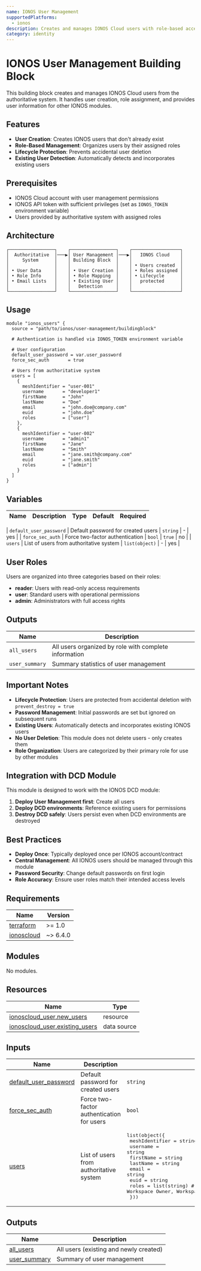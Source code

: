 ```yaml
---
name: IONOS User Management
supportedPlatforms:
  - ionos
description: Creates and manages IONOS Cloud users with role-based access. This is a foundational module that should be deployed before DCD environments.
category: identity
---
```


# IONOS User Management Building Block

This building block creates and manages IONOS Cloud users from the authoritative system. It handles user creation, role assignment, and provides user information for other IONOS modules.

## Features

- **User Creation**: Creates IONOS users that don't already exist
- **Role-Based Management**: Organizes users by their assigned roles
- **Lifecycle Protection**: Prevents accidental user deletion
- **Existing User Detection**: Automatically detects and incorporates existing users

## Prerequisites

- IONOS Cloud account with user management permissions
- IONOS API token with sufficient privileges (set as `IONOS_TOKEN` environment variable)
- Users provided by authoritative system with assigned roles

## Architecture

```
┌─────────────────┐    ┌─────────────────┐    ┌──────────────────┐
│  Authoritative  │───▶│ User Management │───▶│   IONOS Cloud    │
│     System      │    │ Building Block  │    │                  │
│                 │    │                 │    │ • Users created  │
│ • User Data     │    │ • User Creation │    │ • Roles assigned │
│ • Role Info     │    │ • Role Mapping  │    │ • Lifecycle      │
│ • Email Lists   │    │ • Existing User │    │   protected      │
│                 │    │   Detection     │    │                  │
└─────────────────┘    └─────────────────┘    └──────────────────┘
```

## Usage

```hcl
module "ionos_users" {
  source = "path/to/ionos/user-management/buildingblock"

  # Authentication is handled via IONOS_TOKEN environment variable

  # User configuration
  default_user_password = var.user_password
  force_sec_auth       = true

  # Users from authoritative system
  users = [
    {
      meshIdentifier = "user-001"
      username       = "developer1"
      firstName      = "John"
      lastName       = "Doe"
      email          = "john.doe@company.com"
      euid           = "john.doe"
      roles          = ["user"]
    },
    {
      meshIdentifier = "user-002"
      username       = "admin1"
      firstName      = "Jane"
      lastName       = "Smith"
      email          = "jane.smith@company.com"
      euid           = "jane.smith"
      roles          = ["admin"]
    }
  ]
}
```

## Variables

| Name | Description | Type | Default | Required |
|------|-------------|------|---------|----------|

| `default_user_password` | Default password for created users | `string` | - | yes |
| `force_sec_auth` | Force two-factor authentication | `bool` | `true` | no |
| `users` | List of users from authoritative system | `list(object)` | - | yes |

## User Roles

Users are organized into three categories based on their roles:

- **reader**: Users with read-only access requirements
- **user**: Standard users with operational permissions
- **admin**: Administrators with full access rights

## Outputs

| Name | Description |
|------|-------------|
| `all_users` | All users organized by role with complete information |
| `user_summary` | Summary statistics of user management |

## Important Notes

- **Lifecycle Protection**: Users are protected from accidental deletion with `prevent_destroy = true`
- **Password Management**: Initial passwords are set but ignored on subsequent runs
- **Existing Users**: Automatically detects and incorporates existing IONOS users
- **No User Deletion**: This module does not delete users - only creates them
- **Role Organization**: Users are categorized by their primary role for use by other modules

## Integration with DCD Module

This module is designed to work with the IONOS DCD module:

1. **Deploy User Management first**: Create all users
2. **Deploy DCD environments**: Reference existing users for permissions
3. **Destroy DCD safely**: Users persist even when DCD environments are destroyed

## Best Practices

- **Deploy Once**: Typically deployed once per IONOS account/contract
- **Central Management**: All IONOS users should be managed through this module
- **Password Security**: Change default passwords on first login
- **Role Accuracy**: Ensure user roles match their intended access levels
<!-- BEGIN_TF_DOCS -->
## Requirements

| Name | Version |
|------|---------|
| <a name="requirement_terraform"></a> [terraform](#requirement\_terraform) | >= 1.0 |
| <a name="requirement_ionoscloud"></a> [ionoscloud](#requirement\_ionoscloud) | ~> 6.4.0 |

## Modules

No modules.

## Resources

| Name | Type |
|------|------|
| [ionoscloud_user.new_users](https://registry.terraform.io/providers/ionos-cloud/ionoscloud/latest/docs/resources/user) | resource |
| [ionoscloud_user.existing_users](https://registry.terraform.io/providers/ionos-cloud/ionoscloud/latest/docs/data-sources/user) | data source |

## Inputs

| Name | Description | Type | Default | Required |
|------|-------------|------|---------|:--------:|
| <a name="input_default_user_password"></a> [default\_user\_password](#input\_default\_user\_password) | Default password for created users | `string` | n/a | yes |
| <a name="input_force_sec_auth"></a> [force\_sec\_auth](#input\_force\_sec\_auth) | Force two-factor authentication for users | `bool` | `true` | no |
| <a name="input_users"></a> [users](#input\_users) | List of users from authoritative system | <pre>list(object({<br>    meshIdentifier = string<br>    username       = string<br>    firstName      = string<br>    lastName       = string<br>    email          = string<br>    euid           = string<br>    roles          = list(string) # Now expects: Workspace Owner, Workspace Manager, Workspace Member<br>  }))</pre> | n/a | yes |

## Outputs

| Name | Description |
|------|-------------|
| <a name="output_all_users"></a> [all\_users](#output\_all\_users) | All users (existing and newly created) |
| <a name="output_user_summary"></a> [user\_summary](#output\_user\_summary) | Summary of user management |
<!-- END_TF_DOCS -->